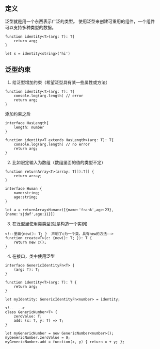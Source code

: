 ## 定义
泛型就是用一个东西表示广泛的类型。
使用泛型来创建可重用的组件，一个组件可以支持多种类型的数据。
```
function identity<T>(arg: T): T{
    return arg;
}

let s = identity<string>('hi')
```

## 泛型约束
1. 给泛型增加约束（希望泛型具有某一些属性或方法） <br>

```
function identity<T>(arg: T): T{
    console.log(arg.length) // error
    return arg;
}
```
添加约束之后

```
interface HasLength{
    length: number
}

function identity<T extends HasLength>(arg: T): T{
    console.log(arg.length) // no error
    return arg;
}
```
2. 比如限定输入为数组（数组里面的值的类型不定）
```
function returnArray<T>(array: T[]):T[] {
    return array;
}

interface Human {
    name:string;
    age:string;
}

let a = returnArray<Human>([{name:'frank',age:23},{name:'sjdaf',age:11}])
```

3. 在泛型里使用类类型(就是构造一个实例)
```
<!--里面{new(): T; }  声明了c为一个类，具有new的方法-->
function create<T>(c: {new(): T; }): T {
    return new c();
}
```

4. 在接口，类中使用泛型

```
interface GenericIdentityFn<T> {
    (arg: T): T;
}

function identity<T>(arg: T): T {
    return arg;
}

let myIdentity: GenericIdentityFn<number> = identity;

<!--  -->
class GenericNumber<T> {
    zeroValue: T;
    add: (x: T, y: T) => T;
}

let myGenericNumber = new GenericNumber<number>();
myGenericNumber.zeroValue = 0;
myGenericNumber.add = function(x, y) { return x + y; };

```